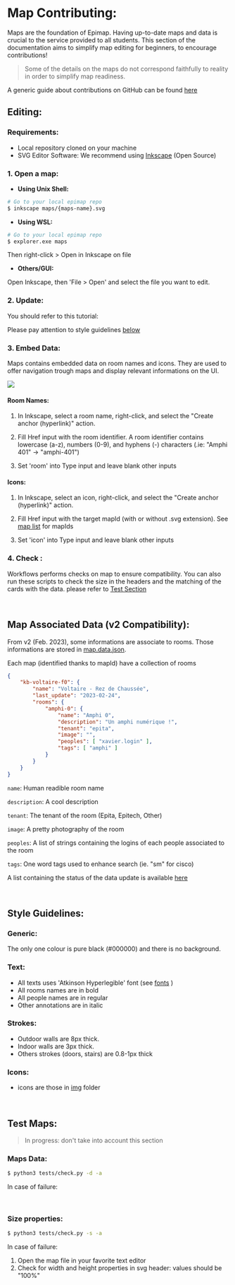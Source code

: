 # Map Contributing:

Maps are the foundation of Epimap. Having up-to-date maps and data is crucial to the service provided to all students. This section of the documentation aims to simplify map editing for beginners, to encourage contributions!

> Some of the details on the maps do not correspond faithfully to reality in order to simplify map readiness.

A generic guide about contributions on GitHub can be found [here](https://docs.github.com/en/get-started/quickstart/contributing-to-projects)

## Editing:

### Requirements: 

+ Local repository cloned on your machine
+ SVG Editor Software: We recommend using [Inkscape](https://inkscape.org/) (Open Source) 

### 1. Open a map:

+ **Using Unix Shell:**

``` sh
# Go to your local epimap repo
$ inkscape maps/{maps-name}.svg
```

+ **Using WSL:**

``` sh
# Go to your local epimap repo
$ explorer.exe maps
```
Then right-click > Open in Inkscape on file

+ **Others/GUI:**

Open Inkscape, then 'File > Open' and select the file you want to edit.

### 2. Update:

You should refer to this tutorial:

Please pay attention to style guidelines [below](#style-guidelines)

### 3. Embed Data:

Maps contains embedded data on room names and icons. They are used to offer navigation trough maps and display relevant informations on the UI.

![](./src/tuto-embedded-data.gif)

#### Room Names:

1. In Inkscape, select a room name, right-click, and select the "Create anchor (hyperlink)" action.

2. Fill Href input with the room identifier. A room identifier contains lowercase (a-z), numbers (0-9), and hyphens (-) characters (.ie: "Amphi 401" -> "amphi-401")

3. Set 'room' into Type input and leave blank other inputs

#### Icons:

1. In Inkscape, select an icon, right-click, and select the "Create anchor (hyperlink)" action.

2. Fill Href input with the target mapId (with or without .svg extension). See [map list](map-list.md) for mapIds

3. Set 'icon' into Type input and leave blank other inputs

### 4. Check :

Workflows performs checks on map to ensure compatibility. You can also run these scripts to check the size in the headers and the matching of the cards with the data. please refer to [Test Section](#test-maps)


<br />

## Map Associated Data (v2 Compatibility): 

From v2 (Feb. 2023), some informations are associate to rooms. Those informations are stored in [map.data.json](../js/data.map.json).

Each map (identified thanks to mapId) have a collection of rooms

``` json
{
    "kb-voltaire-f0": {
		"name": "Voltaire - Rez de Chaussée",
        "last_update": "2023-02-24",
        "rooms": {
            "amphi-0": {
                "name": "Amphi 0",
                "description": "Un amphi numérique !",
                "tenant": "epita",
                "image": "",
                "peoples": [ "xavier.login" ],
                "tags": [ "amphi" ]
            }
        }
    }
}
```



`name`: Human readible room name

`description`: A cool description

`tenant`: The tenant of the room (Epita, Epitech, Other)

`image`: A pretty photography of the room

`peoples`: A list of strings containing the logins of each people associated to the room

`tags`: One word tags used to enhance search (ie. "sm" for cisco)

A list containing the status of the data update is available [here](map-list.md)

<br />

## Style Guidelines:

### Generic:

The only one colour is pure black (#000000) and there is no background.

### Text:

- All texts uses 'Atkinson Hyperlegible' font (see [fonts](../how-to.md/) )
- All rooms names are in bold
- All people names are in regular
- Other annotations are in italic

### Strokes:

- Outdoor walls are 8px thick.
- Indoor walls are 3px thick.
- Others strokes (doors, stairs) are 0.8-1px thick

### Icons:

- icons are those in [img](../img/) folder

<br />

## Test Maps:

> In progress: don't take into account this section

### Maps Data:


``` sh
$ python3 tests/check.py -d -a
```

In case of failure:

<br/>

### Size properties:

``` sh
$ python3 tests/check.py -s -a
```

In case of failure:

1. Open the map file in your favorite text editor
2. Check for width and height properties in svg header: values should be "100%"
